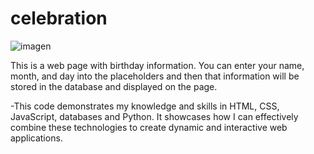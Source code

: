 # celebration
![imagen](https://github.com/user-attachments/assets/a05efd42-ef09-479e-b555-076cbb759528)

This is a web page with birthday information. You can enter your name, month, and day into the placeholders and then that information will be stored in the database and displayed on the page.

-This code demonstrates my knowledge and skills in HTML, CSS, JavaScript, databases and Python. It showcases how I can effectively combine these technologies to create dynamic and interactive web applications.
